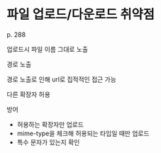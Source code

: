# 파일 업로드/다운로드 취약점

p. 288



업로드시 파일 이름 그대로 노출

경로 노출

경로 노출로 인해 url로 집적적인 접근 가능

다른 확장자 허용



방어

- 허용하는 확장자만 업로드
- mime-type을 체크해 허용되는 타입일 때만 업로드
- 특수 문자가 있는지 확인